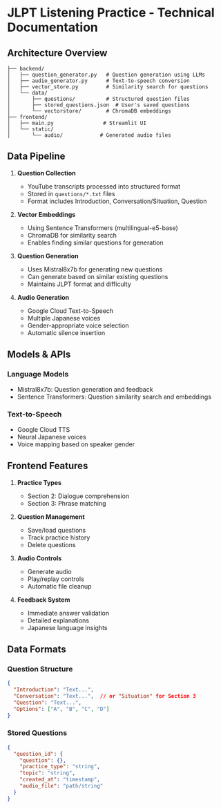 # JLPT Listening Practice - Technical Documentation

## Architecture Overview

```
├── backend/
│   ├── question_generator.py   # Question generation using LLMs
│   ├── audio_generator.py      # Text-to-speech conversion
│   ├── vector_store.py         # Similarity search for questions
│   └── data/
│       ├── questions/          # Structured question files
│       ├── stored_questions.json  # User's saved questions
│       └── vectorstore/        # ChromaDB embeddings
├── frontend/
│   ├── main.py                # Streamlit UI
│   └── static/
│       └── audio/            # Generated audio files
```

## Data Pipeline

1. **Question Collection**
   - YouTube transcripts processed into structured format
   - Stored in `questions/*.txt` files
   - Format includes Introduction, Conversation/Situation, Question

2. **Vector Embeddings**
   - Using Sentence Transformers (multilingual-e5-base)
   - ChromaDB for similarity search
   - Enables finding similar questions for generation

3. **Question Generation**
   - Uses Mistral8x7b for generating new questions
   - Can generate based on similar existing questions
   - Maintains JLPT format and difficulty

4. **Audio Generation**
   - Google Cloud Text-to-Speech
   - Multiple Japanese voices
   - Gender-appropriate voice selection
   - Automatic silence insertion

## Models & APIs

### Language Models
- Mistral8x7b: Question generation and feedback
- Sentence Transformers: Question similarity search and embeddings

### Text-to-Speech
- Google Cloud TTS
- Neural Japanese voices
- Voice mapping based on speaker gender

## Frontend Features

1. **Practice Types**
   - Section 2: Dialogue comprehension
   - Section 3: Phrase matching

2. **Question Management**
   - Save/load questions
   - Track practice history
   - Delete questions

3. **Audio Controls**
   - Generate audio
   - Play/replay controls
   - Automatic file cleanup

4. **Feedback System**
   - Immediate answer validation
   - Detailed explanations
   - Japanese language insights

## Data Formats

### Question Structure
```json
{
  "Introduction": "Text...",
  "Conversation": "Text...",  // or "Situation" for Section 3
  "Question": "Text...",
  "Options": ["A", "B", "C", "D"]
}
```

### Stored Questions
```json
{
  "question_id": {
    "question": {},
    "practice_type": "string",
    "topic": "string",
    "created_at": "timestamp",
    "audio_file": "path/string"
  }
}
``` 